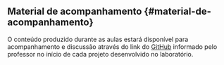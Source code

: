 ## Material de acompanhamento {#material-de-acompanhamento}

O conteúdo produzido durante as aulas estará disponível para acompanhamento e discussão através do link do [GitHub](https://github.com/) informado pelo professor no início de cada projeto desenvolvido no laboratório.

